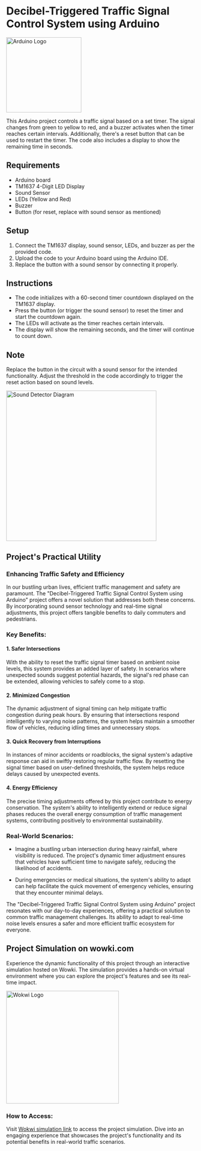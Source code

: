 # Decibel-Triggered Traffic Signal Control System using Arduino

<img src="https://cdn.freebiesupply.com/logos/large/2x/arduino-logo-png-transparent.png" alt="Arduino Logo" width="200">





This Arduino project controls a traffic signal based on a set timer. The signal changes from green to yellow to red, and a buzzer activates when the timer reaches certain intervals. Additionally, there's a reset button that can be used to restart the timer. The code also includes a display to show the remaining time in seconds.

## Requirements

- Arduino board
- TM1637 4-Digit LED Display
- Sound Sensor
- LEDs (Yellow and Red)
- Buzzer
- Button (for reset, replace with sound sensor as mentioned)

## Setup

1. Connect the TM1637 display, sound sensor, LEDs, and buzzer as per the provided code.
2. Upload the code to your Arduino board using the Arduino IDE.
3. Replace the button with a sound sensor by connecting it properly.

## Instructions

- The code initializes with a 60-second timer countdown displayed on the TM1637 display.
- Press the button (or trigger the sound sensor) to reset the timer and start the countdown again.
- The LEDs will activate as the timer reaches certain intervals.
- The display will show the remaining seconds, and the timer will continue to count down.

## Note

Replace the button in the circuit with a sound sensor for the intended functionality. Adjust the threshold in the code accordingly to trigger the reset action based on sound levels.


<img src="https://lab.arts.ac.uk/uploads/images/gallery/2022-09/lH203XWCwBecBW15-sounddetectordigitaldiagram-01.png" alt="Sound Detector Diagram" width="400">


## Project's Practical Utility

### Enhancing Traffic Safety and Efficiency

In our bustling urban lives, efficient traffic management and safety are paramount. The "Decibel-Triggered Traffic Signal Control System using Arduino" project offers a novel solution that addresses both these concerns. By incorporating sound sensor technology and real-time signal adjustments, this project offers tangible benefits to daily commuters and pedestrians.

### Key Benefits:

#### 1. Safer Intersections

With the ability to reset the traffic signal timer based on ambient noise levels, this system provides an added layer of safety. In scenarios where unexpected sounds suggest potential hazards, the signal's red phase can be extended, allowing vehicles to safely come to a stop.

#### 2. Minimized Congestion

The dynamic adjustment of signal timing can help mitigate traffic congestion during peak hours. By ensuring that intersections respond intelligently to varying noise patterns, the system helps maintain a smoother flow of vehicles, reducing idling times and unnecessary stops.

#### 3. Quick Recovery from Interruptions

In instances of minor accidents or roadblocks, the signal system's adaptive response can aid in swiftly restoring regular traffic flow. By resetting the signal timer based on user-defined thresholds, the system helps reduce delays caused by unexpected events.

#### 4. Energy Efficiency

The precise timing adjustments offered by this project contribute to energy conservation. The system's ability to intelligently extend or reduce signal phases reduces the overall energy consumption of traffic management systems, contributing positively to environmental sustainability.

### Real-World Scenarios:

- Imagine a bustling urban intersection during heavy rainfall, where visibility is reduced. The project's dynamic timer adjustment ensures that vehicles have sufficient time to navigate safely, reducing the likelihood of accidents.

- During emergencies or medical situations, the system's ability to adapt can help facilitate the quick movement of emergency vehicles, ensuring that they encounter minimal delays.

The "Decibel-Triggered Traffic Signal Control System using Arduino" project resonates with our day-to-day experiences, offering a practical solution to common traffic management challenges. Its ability to adapt to real-time noise levels ensures a safer and more efficient traffic ecosystem for everyone.


## Project Simulation on wowki.com

Experience the dynamic functionality of this project through an interactive simulation hosted on Wowki. The simulation provides a hands-on virtual environment where you can explore the project's features and see its real-time impact.

<img src="https://www.makerzine.com.br/wp-content/uploads/2021/06/Wokwi-logo.png" alt="Wokwi Logo" width="300">



### How to Access:

Visit [Wokwi simulation link](https://wokwi.com/projects/353913754253943809) to access the project simulation. Dive into an engaging experience that showcases the project's functionality and its potential benefits in real-world traffic scenarios.


